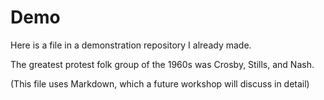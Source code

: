 # Demo
Here is a file in a demonstration repository I already made.

The greatest protest folk group of the 1960s was Crosby, Stills, and Nash.

(This file uses Markdown, which a future workshop will discuss in detail)
